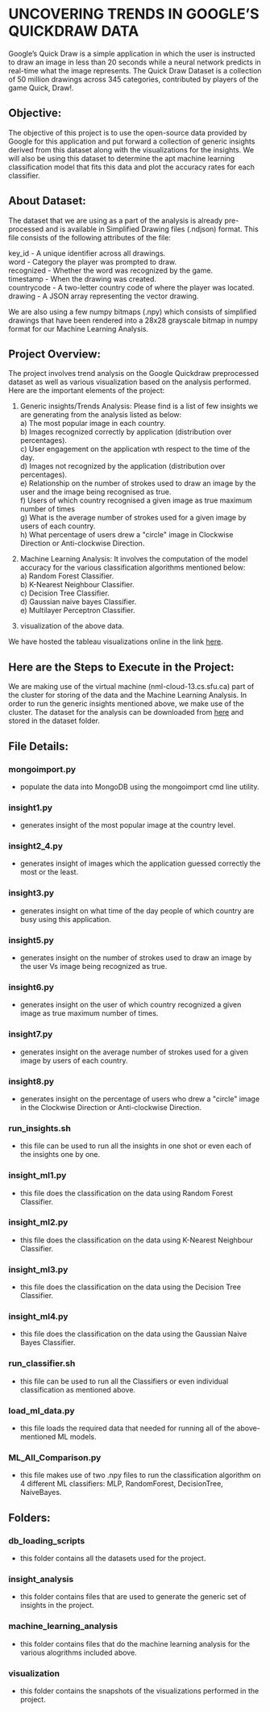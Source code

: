 # UNCOVERING TRENDS IN GOOGLE’S QUICKDRAW DATA  
Google’s Quick Draw is a simple application in which the user is instructed to draw an image in less than 20 seconds while a neural network predicts in real-time what the image represents. The Quick Draw Dataset is a collection of 50 million drawings across 345 categories, contributed by players of the game Quick, Draw!.  
  
## Objective:  
  
The objective of this project is to use the open-source data provided by Google for this application and put forward a collection of generic insights derived from this dataset along with the visualizations for the insights. We will also be using this dataset to determine the apt machine learning classification model that fits this data and plot the accuracy rates for each classifier.  
  
## About Dataset:  
  
The dataset that we are using as a part of the analysis is already pre-processed and is available in Simplified Drawing files (.ndjson) format. This file consists of the following attributes of the file:  

key_id - A unique identifier across all drawings.  
word - Category the player was prompted to draw.  
recognized - Whether the word was recognized by the game.  
timestamp - When the drawing was created.  
countrycode - A two-letter country code of where the player was located.  
drawing - A JSON array representing the vector drawing.
  
We are also using a few numpy bitmaps (.npy) which consists of simplified drawings that have been rendered into a 28x28 grayscale bitmap in numpy format for our Machine Learning Analysis.  
  
## Project Overview:  
  
The project involves trend analysis on the Google Quickdraw preprocessed dataset as well as various visualization based on the analysis performed. Here are the important elements of the project:  
  
1) Generic insights/Trends Analysis: Please find is a list of few insights we are generating from the analysis listed as below:  
	a) The most popular image in each country.  
	b) Images recognized correctly by application (distribution over percentages).  
	c) User engagement on the application wth respect to the time of the day.  
	d) Images not recognized by the application (distribution over percentages).  
	e) Relationship on the number of strokes used to draw an image by the user and the image being recognised as true.  
	f) Users of which country recognised a given image as true maximum number of times  
	g) What is the average number of strokes used for a given image by users of each country.  
	h) What percentage of users drew a "circle" image in Clockwise Direction or Anti-clockwise Direction.  
  
2) Machine Learning Analysis: It involves the computation of the model accuracy for the various classification algorithms mentioned below:  
	a) Random Forest Classifier.  
	b) K-Nearest Neighbour Classifier.  
	c) Decision Tree Classifier.  
	d) Gaussian naive bayes Classifier.  
	e) Multilayer Perceptron Classifier.  
  
3) visualization of the above data.  
  
We have hosted the tableau visualizations online in the link [here](https://public.tableau.com/profile/varnnitha#!/vizhome/CMPT732-BigDataTrio-GoogleQuickDrawInsights/FinalDash?publish=yes).  
  
## Here are the Steps to Execute in the Project:  
  
We are making use of the virtual machine (nml-cloud-13.cs.sfu.ca) part of the cluster for storing of the data and the Machine Learning Analysis. In order to run the generic insights mentioned above, we make use of the cluster. The dataset for the analysis can be downloaded from [here](https://www.kaggle.com/google/tinyquickdraw/download) and stored in the dataset folder. 
  
## File Details:  
  
### mongoimport.py
- populate the data into MongoDB using the mongoimport cmd line utility.  
  
### insight1.py
- generates insight of the most popular image at the country level.  
  
### insight2_4.py
- generates insight of images which the application guessed correctly the most or the least.  
  
### insight3.py  
- generates insight on what time of the day people of which country are busy using this application.  
  
### insight5.py  
- generates insight on the number of strokes used to draw an image by the user Vs image being recognized as true.  
  
### insight6.py
- generates insight on the user of which country recognized a given image as true maximum number of times.  
  
### insight7.py
- generates insight on the average number of strokes used for a given image by users of each country.  
  
### insight8.py
- generates insight on the percentage of users who drew a "circle" image in the Clockwise Direction or Anti-clockwise Direction.  
  
### run_insights.sh  
- this file can be used to run all the insights in one shot or even each of the insights one by one.  
  
### insight_ml1.py
- this file does the classification on the data using Random Forest Classifier.  
  
### insight_ml2.py  
- this file does the classification on the data using K-Nearest Neighbour Classifier.  
  
### insight_ml3.py  
- this file does the classification on the data using the Decision Tree Classifier.  
  
### insight_ml4.py  
- this file does the classification on the data using the Gaussian Naive Bayes Classifier.  
  
### run_classifier.sh  
- this file can be used to run all the Classifiers or even individual classification as mentioned above.  
  
### load_ml_data.py  
- this file loads the required data that needed for running all of the above-mentioned ML models.  
  
### ML_All_Comparison.py  
- this file makes use of two .npy files to run the classification algorithm on 4 different ML classifiers: MLP, RandomForest, DecisionTree, NaiveBayes.  
  
## Folders:  
  
### db_loading_scripts
- this folder contains all the datasets used for the project.  
  
### insight_analysis 
- this folder contains files that are used to generate the generic set of insights in the project.  
  
### machine_learning_analysis 
- this folder contains files that do the machine learning analysis for the various alogrithms included above.  
  
### visualization
- this folder contains the snapshots of the visualizations performed in the project.
